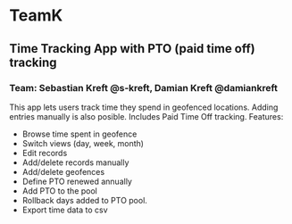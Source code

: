 # TeamK
## Time Tracking App with PTO (paid time off) tracking
### Team: Sebastian Kreft @s-kreft, Damian Kreft @damiankreft
This app lets users track time they spend in geofenced locations. Adding entries manually is also posible.
Includes Paid Time Off tracking.
Features:
- Browse time spent in geofence
- Switch views (day, week, month)
- Edit records
- Add/delete records manually
- Add/delete geofences
- Define PTO renewed annually
- Add PTO to the pool
- Rollback days added to PTO pool.
- Export time data to csv

